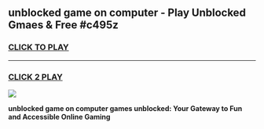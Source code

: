 
## unblocked game on computer - Play Unblocked Gmaes & Free #c495z
<h3>
<a href="https://news.freeplayer.one?title=unblocked_game_on_computer&ref=24F">CLICK TO PLAY</a></h3>
<hr>

<h3>
<a href="https://news.freeplayer.one?title=unblocked_game_on_computer&ref=24F">CLICK 2 PLAY</a>
  
</h3>

<a href="https://news.freeplayer.one?title=unblocked_game_on_computer&ref=24F/"><img src="https://clearcache.store/games.png"></a>


**unblocked game on computer games unblocked: Your Gateway to Fun and Accessible Online Gaming**
